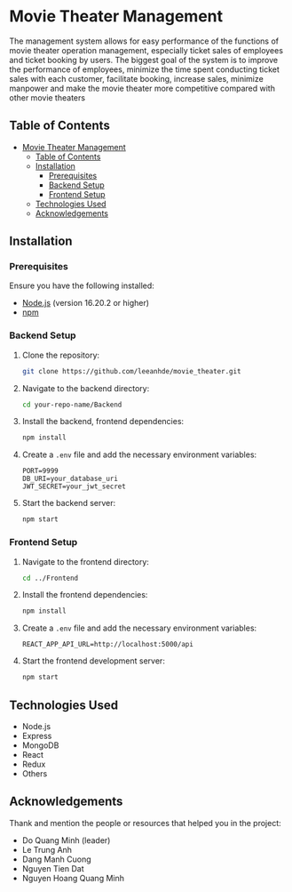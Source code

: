 # Movie Theater Management

The management system allows for easy performance of the functions of movie theater operation management, especially ticket sales of employees and ticket booking by users. The biggest goal of the system is to improve the performance of employees, minimize the time spent conducting ticket sales with each customer, facilitate booking, increase sales, minimize manpower and make the movie theater more competitive compared with other movie theaters

## Table of Contents

- [Movie Theater Management](#movie-theater-management)
  - [Table of Contents](#table-of-contents)
  - [Installation](#installation)
    - [Prerequisites](#prerequisites)
    - [Backend Setup](#backend-setup)
    - [Frontend Setup](#frontend-setup)
  - [Technologies Used](#technologies-used)
  - [Acknowledgements](#acknowledgements)

## Installation

### Prerequisites

Ensure you have the following installed:

- [Node.js](https://nodejs.org/) (version 16.20.2 or higher)
- [npm](https://www.npmjs.com/)

### Backend Setup

1. Clone the repository:

   ```sh
   git clone https://github.com/leeanhde/movie_theater.git
   ```

2. Navigate to the backend directory:

   ```sh
   cd your-repo-name/Backend
   ```

3. Install the backend, frontend dependencies:

   ```sh
   npm install
   ```

4. Create a `.env` file and add the necessary environment variables:

   ```env
   PORT=9999
   DB_URI=your_database_uri
   JWT_SECRET=your_jwt_secret
   ```

5. Start the backend server:

   ```sh
   npm start
   ```

### Frontend Setup

1. Navigate to the frontend directory:

   ```sh
   cd ../Frontend
   ```

2. Install the frontend dependencies:

   ```sh
   npm install
   ```

3. Create a `.env` file and add the necessary environment variables:

   ```env
   REACT_APP_API_URL=http://localhost:5000/api
   ```

4. Start the frontend development server:

   ```sh
   npm start
   ```

## Technologies Used

- Node.js
- Express
- MongoDB
- React
- Redux
- Others

## Acknowledgements

Thank and mention the people or resources that helped you in the project:

- Do Quang Minh (leader)
- Le Trung Anh
- Dang Manh Cuong
- Nguyen Tien Dat
- Nguyen Hoang Quang Minh
